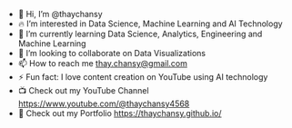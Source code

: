 - 👋 Hi, I’m @thaychansy
- :fire: I’m interested in Data Science, Machine Learning and AI Technology
- 🌱 I’m currently learning Data Science, Analytics, Engineering and Machine Learning
- 💞️ I’m looking to collaborate on Data Visualizations
- 📫 How to reach me thay.chansy@gmail.com
- ⚡ Fun fact: I love content creation on YouTube using AI technology
- :tv: Check out my YouTube Channel https://www.youtube.com/@thaychansy4568
- 👀 Check out my Portfolio https://thaychansy.github.io/

<!---
thaychansy/thaychansy is a ✨ special ✨ repository because its `README.md` (this file) appears on your GitHub profile.
You can click the Preview link to take a look at your changes.
--->
